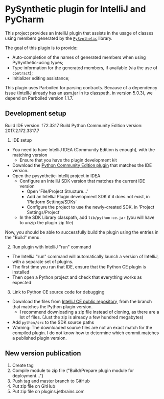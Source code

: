 # PySynthetic plugin for IntelliJ and PyCharm

This project provides an IntelliJ plugin that assists in the usage of classes using members generated by the
[`PySynthetic`](https://pypi.python.org/pypi/pysynthetic) library.

The goal of this plugin is to provide:

 * Auto-completion of the names of generated members when using PySynthetic-using types;
 * Type information for the generated members, if available (via the use of `contract`);
 * Initializer editing assistance;

This plugin uses Parboiled for parsing contracts. Because of a dependency issue
(IntelliJ already has an asm.jar in its classpath, in version 5.0.3), we depend
on Parboiled version 1.1.7.

## Development setup

Build IDE version: 172.3317
Build Python Community Edition version: 2017.2.172.3317.7

 1. IDE setup

   * You need to have IntelliJ IDEA (Community Edition is enough), with the matching version
     * Ensure that you have the plugin development kit
   * Download the [Python Community Edition plugin](https://plugins.jetbrains.com/plugin/7322-python-community-edition)
     that matches the IDE version.
   * Open the pysynthetic-intellij project in IDEA
     * Configure an IntelliJ SDK version that matches the current IDE version
       * Open 'File/Project Structure...'
       * Add an IntelliJ Plugin development SDK if it does not exist, in 'Platform Settings/SDKs'
       * Configure the project to use the newly-created SDK, in 'Project Settings/Project'
     * In the SDK Library classpath, add `lib/python-ce.jar` (you will have to unzip the plugin zip file)

   Now, you should be able to successfully build the plugin using the entries in the "Build" menu.

 2. Run plugin with IntelliJ "run" command

   * The IntelliJ "run" command will automatically launch a version of IntelliJ, with a separate set of plugins.
   * The first time you run that IDE, ensure that the Python CE plugin is installed
   * Then open a Python project and check that everything works as expected

 3. Link to Python CE source code for debugging

   * Download the files from [IntelliJ CE public repository](https://github.com/JetBrains/intellij-community/),
     from the branch that matches the Python plugin version.
     * I recommend downloading a zip file instead of cloning, as there are a lot of files. (Just the zip is already a
       few hundred megabytes)
   * Add `python/src` to the SDK source paths
   * Warning: The downloaded source files are not an exact match for the compiled plugin. I do not know how to determine
     which commit matches a published plugin version.

## New version publication

 1. Create tag
 2. Compile module to zip file ("Build/Prepare plugin module for deployment...")
 3. Push tag and master branch to GitHub
 4. Put zip file on GitHub
 5. Put zip file on plugins.jetbrains.com
